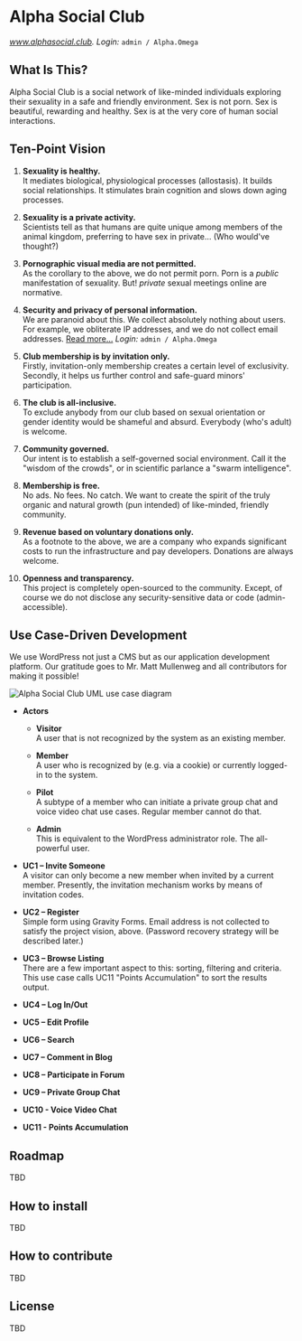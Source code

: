 # Alpha Social Club

*<a href="http://www.alphasocial.club" target="_blank">www.alphasocial.club</a>. Login:* `admin / Alpha.Omega`

## What Is This?
Alpha Social Club is a social network of like-minded individuals exploring their sexuality in a safe and friendly environment. Sex is not porn. Sex is beautiful, rewarding and healthy. Sex is at the very core of human social interactions.

## Ten-Point Vision
1.	**Sexuality is healthy.**<br>It mediates biological, physiological processes (allostasis). It builds social relationships. It stimulates brain cognition and slows down aging processes.

2.	**Sexuality is a private activity.**<br>Scientists tell as that humans are quite unique among members of the animal kingdom, preferring to have sex in private… (Who would've thought?)

5.	**Pornographic visual media are not permitted.**<br>As the corollary to the above, we do not permit porn. Porn is a *public* manifestation of sexuality. But! *private* sexual meetings online are normative.

3.	**Security and privacy of personal information.**<br>We are paranoid about this. We collect absolutely nothing about users. For example, we obliterate IP addresses, and we do not collect email addresses. <a href="http://www.alphasocial.club/where-has-our-privacy-online-gone/" target="_blank">Read more...</a> *Login:* `admin / Alpha.Omega`

4.	**Club membership is by invitation only.**<br>Firstly, invitation-only membership creates a certain level of exclusivity. Secondly, it helps us further control and safe-guard minors' participation.

10.	**The club is all-inclusive.**<br>To exclude anybody from our club based on sexual orientation or gender identity would be shameful and absurd. Everybody (who's adult) is welcome.

6.	**Community governed.**<br>Our intent is to establish a self-governed social environment. Call it the "wisdom of the crowds", or in scientific parlance a "swarm intelligence".

7.	**Membership is free.**<br>No ads. No fees. No catch. We want to create the spirit of the truly organic and natural growth (pun intended) of like-minded, friendly community.

8.	**Revenue based on voluntary donations only.**<br>As a footnote to the above, we are a company who expands significant costs to run the infrastructure and pay developers. Donations are always welcome.

9.	**Openness and transparency.**<br>This project is completely open-sourced to the community. Except, of course we do not disclose any security-sensitive data or code (admin-accessible).

## Use Case-Driven Development
We use WordPress not just a CMS but as our application development platform. Our gratitude goes to Mr. Matt Mullenweg and all contributors for making it possible!

![Alpha Social Club UML use case diagram](https://github.com/alpha-social-club/alpha-social-development/images/ASC-Use-Case-Diagram-V1.png "Alpha Social Club UML use case diagram")

* **Actors**
  * **Visitor**<br>A user that is not recognized by the system as an existing member.

  * **Member**<br>A user who is recognized by (e.g. via a cookie) or currently logged-in to the system.

  * **Pilot**<br>A subtype of a member who can initiate a private group chat and voice video chat use cases. Regular member cannot do that.

  * **Admin**<br>This is equivalent to the WordPress administrator role. The all-powerful user.


* **UC1 – Invite Someone**<br>A visitor can only become a new member when invited by a current member. Presently, the invitation mechanism works by means of invitation codes.

* **UC2 – Register**<br>Simple form using Gravity Forms. Email address is not collected to satisfy the project vision, above. (Password recovery strategy will be described later.)

* **UC3 – Browse Listing**<br>There are a few important aspect to this: sorting, filtering and criteria. This use case calls UC11 "Points Accumulation" to sort the results output.

* **UC4 – Log In/Out**

* **UC5 – Edit Profile**

* **UC6 – Search**

* **UC7 – Comment in Blog**

* **UC8 – Participate in Forum**

* **UC9 – Private Group Chat**

* **UC10 - Voice Video Chat**

* **UC11 - Points Accumulation**

## Roadmap
TBD

## How to install
TBD

## How to contribute
TBD

## License
TBD